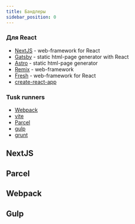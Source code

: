 ```yaml
---
title: Бандлеры
sidebar_position: 0
---
```


### Для React

- [NextJS](https://nextjs.org/) - web-framework for React
- [Gatsby](https://www.gatsbyjs.com/) - static html-page generator with React
- [Astro](https://astro.build/) - static html-page generator
- [Remix](https://remix.run/) - web-framework
- [Fresh](https://fresh.deno.dev/) - web-framework for React
- [create-react-app](https://create-react-app.dev/)

### Tusk runners

- [Webpack](https://webpack.js.org/)
- [vite](https://vitejs.dev/)
- [Parcel](https://parceljs.org/)
- [gulp](https://gulpjs.com/)
- [grunt](https://gruntjs.com/)

## NextJS

## Parcel

## Webpack

## Gulp

